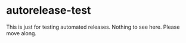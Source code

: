 # autorelease-test

This is just for testing automated releases. Nothing to see here. Please move along.
